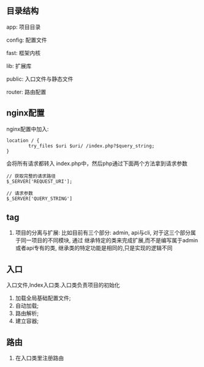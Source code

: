 ## 目录结构
app: 项目目录

config: 配置文件

fast: 框架内核

lib: 扩展库

public: 入口文件与静态文件

router: 路由配置


## nginx配置
nginx配置中加入: 
```
location / {
        try_files $uri $uri/ /index.php?$query_string;
}
```

会将所有请求都转入 index.php中，然后php通过下面两个方法拿到请求参数
```
// 获取完整的请求路径
$_SERVER['REQUEST_URI'];

// 请求参数
$_SERVER['QUERY_STRING']
```
## tag
1. 项目的分离与扩展: 比如目前有三个部分: admin, api与cli, 对于这三个部分属于同一项目的不同模块, 通过
继承特定的类来完成扩展,而不是编写属于admin或者api专有的类, 继承类的特定功能是相同的,只是实现的逻辑不同


## 入口
入口文件,Index入口类.入口类负责项目的初始化
1. 加载全局基础配置文件;
2. 自动加载;
3. 路由解析;
4. 建立容器;

## 路由
1. 在入口类里注册路由


